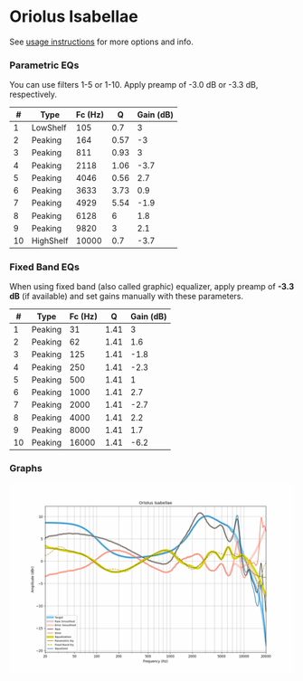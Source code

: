 # Oriolus Isabellae
See [usage instructions](https://github.com/jaakkopasanen/AutoEq#usage) for more options and info.

### Parametric EQs
You can use filters 1-5 or 1-10. Apply preamp of -3.0 dB or -3.3 dB, respectively.

|   # | Type      |   Fc (Hz) |    Q |   Gain (dB) |
|-----|-----------|-----------|------|-------------|
|   1 | LowShelf  |       105 | 0.7  |         3   |
|   2 | Peaking   |       164 | 0.57 |        -3   |
|   3 | Peaking   |       811 | 0.93 |         3   |
|   4 | Peaking   |      2118 | 1.06 |        -3.7 |
|   5 | Peaking   |      4046 | 0.56 |         2.7 |
|   6 | Peaking   |      3633 | 3.73 |         0.9 |
|   7 | Peaking   |      4929 | 5.54 |        -1.9 |
|   8 | Peaking   |      6128 | 6    |         1.8 |
|   9 | Peaking   |      9820 | 3    |         2.1 |
|  10 | HighShelf |     10000 | 0.7  |        -3.7 |

### Fixed Band EQs
When using fixed band (also called graphic) equalizer, apply preamp of **-3.3 dB** (if available) and set gains manually with these parameters.

|   # | Type    |   Fc (Hz) |    Q |   Gain (dB) |
|-----|---------|-----------|------|-------------|
|   1 | Peaking |        31 | 1.41 |         3   |
|   2 | Peaking |        62 | 1.41 |         1.6 |
|   3 | Peaking |       125 | 1.41 |        -1.8 |
|   4 | Peaking |       250 | 1.41 |        -2.3 |
|   5 | Peaking |       500 | 1.41 |         1   |
|   6 | Peaking |      1000 | 1.41 |         2.7 |
|   7 | Peaking |      2000 | 1.41 |        -2.7 |
|   8 | Peaking |      4000 | 1.41 |         2.2 |
|   9 | Peaking |      8000 | 1.41 |         1.7 |
|  10 | Peaking |     16000 | 1.41 |        -6.2 |

### Graphs
![](./Oriolus%20Isabellae.png)
